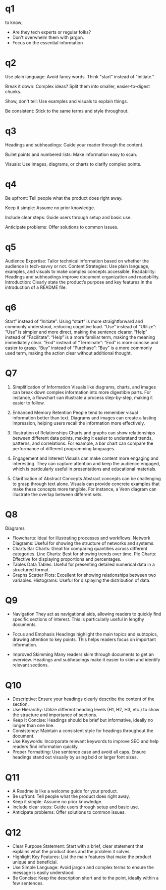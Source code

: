 # q1
to know;
- Are they tech experts or regular folks?
- Don't overwhelm them with jargon.
- Focus on the essential information

# q2
Use plain language: Avoid fancy words. Think "start" instead of "initiate."

Break it down: Complex ideas? Split them into smaller, easier-to-digest chunks.

Show, don't tell: Use examples and visuals to explain things.

Be consistent: Stick to the same terms and style throughout.

# q3
Headings and subheadings: Guide your reader through the content.

Bullet points and numbered lists: Make information easy to scan.

Visuals: Use images, diagrams, or charts to clarify complex points.

# q4
Be upfront: Tell people what the product does right away.

Keep it simple: Assume no prior knowledge.

Include clear steps: Guide users through setup and basic use.

Anticipate problems: Offer solutions to common issues.

# q5
Audience Expertise: Tailor technical information based on whether the audience is tech-savvy or not.
Content Strategies: Use plain language, examples, and visuals to make complex concepts accessible.
Readability: Headings and subheadings improve document organization and readability.
Introduction: Clearly state the product’s purpose and key features in the introduction of a README file.

# q6
Start” instead of “Initiate”: Using “start” is more straightforward and commonly understood, reducing cognitive load.
“Use” instead of “Utilize”: “Use” is simpler and more direct, making the sentence clearer.
“Help” instead of “Facilitate”: “Help” is a more familiar term, making the meaning immediately clear.
“End” instead of “Terminate”: “End” is more concise and easier to grasp.
“Buy” instead of “Purchase”: “Buy” is a more commonly used term, making the action clear without additional thought.
# Q7 
1. Simplification of Information
Visuals like diagrams, charts, and images can break down complex information into more digestible parts. For instance, a flowchart can illustrate a process step-by-step, making it easier to follow.

2. Enhanced Memory Retention
People tend to remember visual information better than text. Diagrams and images can create a lasting impression, helping users recall the information more effectively.

3. Illustration of Relationships
Charts and graphs can show relationships between different data points, making it easier to understand trends, patterns, and correlations. For example, a bar chart can compare the performance of different programming languages.

4. Engagement and Interest
Visuals can make content more engaging and interesting. They can capture attention and keep the audience engaged, which is particularly useful in presentations and educational materials.

5. Clarification of Abstract Concepts
Abstract concepts can be challenging to grasp through text alone. Visuals can provide concrete examples that make these concepts more tangible. For instance, a Venn diagram can illustrate the overlap between different sets.

# Q8
Diagrams
- Flowcharts: Ideal for illustrating processes and workflows.
Network Diagrams: Useful for showing the structure of networks and systems.
- Charts
Bar Charts: Great for comparing quantities across different categories.
Line Charts: Best for showing trends over time.
Pie Charts: Effective for displaying proportions and percentages.
- Tables
Data Tables: Useful for presenting detailed numerical data in a structured format.
- Graphs
Scatter Plots: Excellent for showing relationships between two variables.
Histograms: Useful for displaying the distribution of data.

# Q9
- Navigation
They act as navigational aids, allowing readers to quickly find specific sections of interest. This is particularly useful in lengthy documents.

- Focus and Emphasis
Headings highlight the main topics and subtopics, drawing attention to key points. This helps readers focus on important information.

- Improved Skimming
Many readers skim through documents to get an overview. Headings and subheadings make it easier to skim and identify relevant sections.

# Q10
-  Descriptive: Ensure your headings clearly describe the content of the section.
- Use Hierarchy: Utilize different heading levels (H1, H2, H3, etc.) to show the structure and importance of sections.
- Keep It Concise: Headings should be brief but informative, ideally no longer than one line.
- Consistency: Maintain a consistent style for headings throughout the document.
- Use Keywords: Incorporate relevant keywords to improve SEO and help readers find information quickly.
- Proper Formatting: Use sentence case and avoid all caps. Ensure headings stand out visually by using bold or larger font sizes.

# Q11
- A Readme is like a welcome guide for your product.
- Be upfront: Tell people what the product does right away.
- Keep it simple: Assume no prior knowledge.
- Include clear steps: Guide users through setup and basic use.
- Anticipate problems: Offer solutions to common issues.

# Q12
- Clear Purpose Statement: Start with a brief, clear statement that explains what the product does and the problem it solves.
- Highlight Key Features: List the main features that make the product unique and beneficial.
- Use Simple Language: Avoid jargon and complex terms to ensure the message is easily understood.
- Be Concise: Keep the description short and to the point, ideally within a few sentences.
